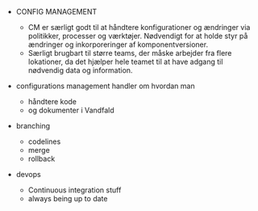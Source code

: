 * CONFIG MANAGEMENT
	* CM er særligt godt til at håndtere konfigurationer og ændringer via politikker, processer og værktøjer. Nødvendigt for at holde styr på ændringer og inkorporeringer af komponentversioner.
	* Særligt brugbart til større teams, der måske arbejder fra flere lokationer, da det hjælper hele teamet til at have adgang til nødvendig data og information.

* configurations management handler om hvordan man 
	* håndtere kode
	* og dokumenter i Vandfald

* branching
	* codelines
	* merge
	* rollback

* devops
	* Continuous integration stuff
	* always being up to date 